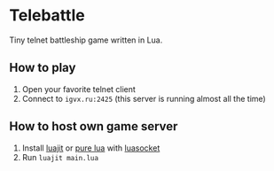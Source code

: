 # Telebattle

Tiny telnet battleship game written in Lua.

## How to play
1. Open your favorite telnet client
2. Connect to `igvx.ru:2425` (this server is running almost all the time)

## How to host own game server
1. Install [luajit](https://luajit.org/) or [pure lua](https://www.lua.org/) with [luasocket](https://github.com/lunarmodules/luasocket)
2. Run `luajit main.lua`
